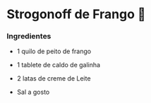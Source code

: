 # Strogonoff de Frango :chicken:

### Ingredientes

- 1 quilo de peito de frango

- 1 tablete de caldo de galinha

- 2 latas de creme de Leite

- Sal a gosto

  

  

  



